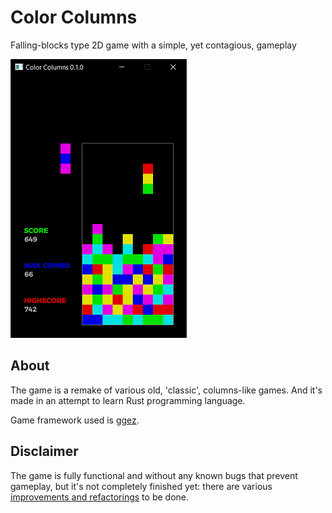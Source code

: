# Color Columns
Falling-blocks type 2D game with a simple, yet contagious, gameplay

![Gameplay screenshot](github-resources/cc_gameplay.png)

## About
The game is a remake of various old, 'classic', columns-like games.
And it's made in an attempt to learn Rust programming language.

Game framework used is [ggez](https://ggez.rs/).

## Disclaimer
The game is fully functional and without any known bugs that prevent gameplay, but it's not completely finished yet: there are various [improvements and refactorings](https://github.com/rdrmic/color-columns/issues) to be done.
